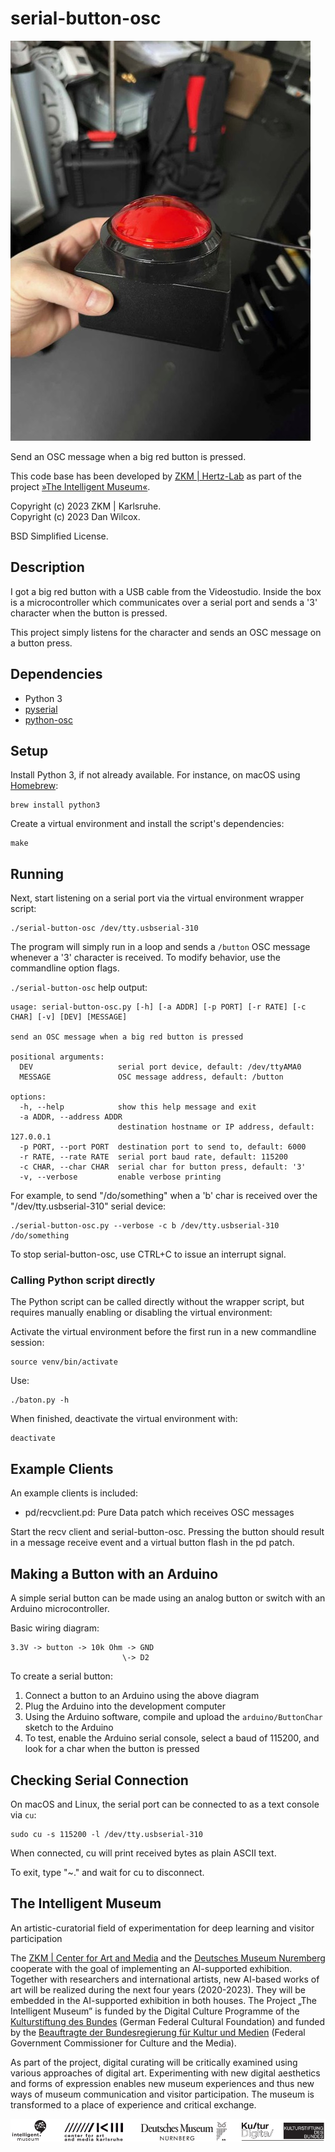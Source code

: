 serial-button-osc
=================

![red button](media/red_button.jpg)

Send an OSC message when a big red button is pressed.

This code base has been developed by [ZKM | Hertz-Lab](https://zkm.de/en/about-the-zkm/organization/hertz-lab) as part of the project [»The Intelligent Museum«](#the-intelligent-museum). 

Copyright (c) 2023 ZKM | Karlsruhe.  
Copyright (c) 2023 Dan Wilcox.  

BSD Simplified License.

Description
-----------

I got a big red button with a USB cable from the Videostudio. Inside the box is a microcontroller which communicates over a serial port and sends a '3' character when the button is pressed.

This project simply listens for the character and sends an OSC message on a button press.

Dependencies
------------

* Python 3
* [pyserial](https://github.com/pyserial/pyserial)
* [python-osc](https://github.com/attwad/python-osc)

Setup
-----

Install Python 3, if not already available. For instance, on macOS using [Homebrew](http://brew.sh):

```shell
brew install python3
```

Create a virtual environment and install the script's dependencies:

```shell
make
```

Running
-------

Next, start listening on a serial port via the virtual environment wrapper script:

    ./serial-button-osc /dev/tty.usbserial-310

The program will simply run in a loop and sends a `/button` OSC message whenever a '3' character is received. To modify behavior, use the commandline option flags.

`./serial-button-osc` help output:
~~~
usage: serial-button-osc.py [-h] [-a ADDR] [-p PORT] [-r RATE] [-c CHAR] [-v] [DEV] [MESSAGE]

send an OSC message when a big red button is pressed

positional arguments:
  DEV                   serial port device, default: /dev/ttyAMA0
  MESSAGE               OSC message address, default: /button

options:
  -h, --help            show this help message and exit
  -a ADDR, --address ADDR
                        destination hostname or IP address, default: 127.0.0.1
  -p PORT, --port PORT  destination port to send to, default: 6000
  -r RATE, --rate RATE  serial port baud rate, default: 115200
  -c CHAR, --char CHAR  serial char for button press, default: '3'
  -v, --verbose         enable verbose printing
~~~

For example, to send "/do/something" when a 'b' char is received over the "/dev/tty.usbserial-310" serial device:

    ./serial-button-osc.py --verbose -c b /dev/tty.usbserial-310 /do/something

To stop serial-button-osc, use CTRL+C to issue an interrupt signal.

### Calling Python script directly

The Python script can be called directly without the wrapper script, but requires manually enabling or disabling the virtual environment:

Activate the virtual environment before the first run in a new commandline session:

    source venv/bin/activate

Use:

    ./baton.py -h

When finished, deactivate the virtual environment with:

    deactivate

Example Clients
---------------

An example clients is included:

* pd/recvclient.pd: Pure Data patch which receives OSC messages

Start the recv client and serial-button-osc. Pressing the button should result in a message receive event and a virtual button flash in the pd patch.

Making a Button with an Arduino
-------------------------------

A simple serial button can be made using an analog button or switch with an Arduino microcontroller.

Basic wiring diagram:
~~~
3.3V -> button -> 10k Ohm -> GND
                         \-> D2
~~~

To create a serial button:
1. Connect a button to an Arduino using the above diagram
2. Plug the Arduino into the development computer
3. Using the Arduino software, compile and upload the `arduino/ButtonChar` sketch to the Arduino
4. To test, enable the Arduino serial console, select a baud of 115200, and look for a char when the button is pressed

Checking Serial Connection
--------------------------

On macOS and Linux, the serial port can be connected to as a text console via `cu`:

    sudo cu -s 115200 -l /dev/tty.usbserial-310

When connected, cu will print received bytes as plain ASCII text.

To exit, type "~." and wait for cu to disconnect.

The Intelligent Museum
----------------------

An artistic-curatorial field of experimentation for deep learning and visitor participation

The [ZKM | Center for Art and Media](https://zkm.de/en) and the [Deutsches Museum Nuremberg](https://www.deutsches-museum.de/en/nuernberg/information/) cooperate with the goal of implementing an AI-supported exhibition. Together with researchers and international artists, new AI-based works of art will be realized during the next four years (2020-2023).  They will be embedded in the AI-supported exhibition in both houses. The Project „The Intelligent Museum” is funded by the Digital Culture Programme of the [Kulturstiftung des Bundes](https://www.kulturstiftung-des-bundes.de/en) (German Federal Cultural Foundation) and funded by the [Beauftragte der Bundesregierung für Kultur und Medien](https://www.bundesregierung.de/breg-de/bundesregierung/staatsministerin-fuer-kultur-und-medien) (Federal Government Commissioner for Culture and the Media).

As part of the project, digital curating will be critically examined using various approaches of digital art. Experimenting with new digital aesthetics and forms of expression enables new museum experiences and thus new ways of museum communication and visitor participation. The museum is transformed to a place of experience and critical exchange.

![Logo](media/Logo_ZKM_DMN_KSB.png)
